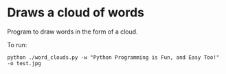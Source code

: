 

# Draws a cloud of words

Program to draw words in the form of a cloud.

To run:

```
python ./word_clouds.py -w "Python Programming is Fun, and Easy Too!" -o test.jpg
```



